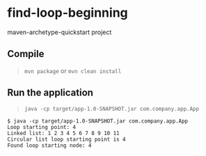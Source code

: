 # find-loop-beginning

maven-archetype-quickstart project

## Compile

> `mvn package` or `mvn clean install`

## Run the application

> `java -cp target/app-1.0-SNAPSHOT.jar com.company.app.App`

```
$ java -cp target/app-1.0-SNAPSHOT.jar com.company.app.App
Loop starting point: 4
Linked list: 1 2 3 4 5 6 7 8 9 10 11 
Circular list loop starting point is 4
Found loop starting node: 4
```
